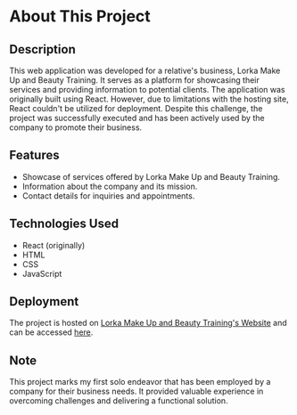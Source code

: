 # About This Project

## Description
This web application was developed for a relative's business, Lorka Make Up and Beauty Training. It serves as a platform for showcasing their services and providing information to potential clients. The application was originally built using React. However, due to limitations with the hosting site, React couldn't be utilized for deployment. Despite this challenge, the project was successfully executed and has been actively used by the company to promote their business.

## Features
- Showcase of services offered by Lorka Make Up and Beauty Training.
- Information about the company and its mission.
- Contact details for inquiries and appointments.

## Technologies Used
- React (originally)
- HTML
- CSS
- JavaScript

## Deployment
The project is hosted on [Lorka Make Up and Beauty Training's Website](https://lorkamakeupandbeautytraining.ie/) and can be accessed [here](https://lorkamakeupandbeautytraining.ie/).

## Note
This project marks my first solo endeavor that has been employed by a company for their business needs. It provided valuable experience in overcoming challenges and delivering a functional solution.
